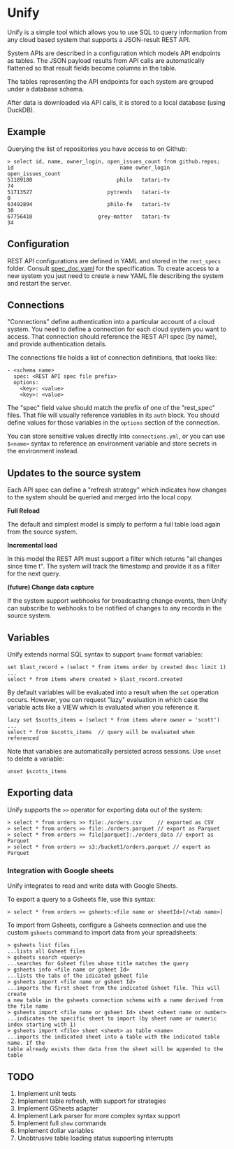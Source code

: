 # Unify

Unify is a simple tool which allows you to use SQL to query information from any
cloud based system that supports a JSON-result REST API. 

System APIs are described in a configuration which models API endpoints as tables.
The JSON payload results from API calls are automatically flattened so that
result fields become columns in the table.

The tables representing the API endpoints for each system are grouped under a database schema.

After data is downloaded via API calls, it is stored to a local database (using DuckDB).

## Example

Querying the list of repositories you have access to on Github:

    > select id, name, owner_login, open_issues_count from github.repos;
    id                                  name owner_login  open_issues_count
    51189180                           philo   tatari-tv                 74
    51713527                        pytrends   tatari-tv                  0
    63492894                        philo-fe   tatari-tv                 30
    67756418                     grey-matter   tatari-tv                 34

## Configuration

REST API configurations are defined in YAML and stored in the `rest_specs` folder.
Consult [spec_doc.yaml](./rest_specs/spec_doc.yaml) for the specification. To
create access to a new system you just need to create a new YAML file describing
the system and restart the server.

## Connections

"Connections" define authentication into a particular account of a cloud system.
You need to define a connection for each cloud system you want to access. That
connection should reference the REST API spec (by name), and provide authentication
details.

The connections file holds a list of connection definitions, that looks like:

    - <schema name>
      spec: <REST API spec file prefix>
      options:
        <key>: <value>
        <key>: <value>

The "spec" field value should match the prefix of one of the "rest_spec" files. That
file will usually reference variables in its `auth` block. You should define values
for those variables in the `options` section of the connection.

You can store sensitive values directly into `connections.yml`, or you can use
`$<name>` syntax to reference an environment variable and store secrets in the
environment instead.

## Updates to the source system

Each API spec can define a "refresh strategy" which indicates how changes to the
system should be queried and merged into the local copy.

**Full Reload**

The default and simplest model is simply to perform a full table load again from
the source system.

**Incremental load**

In this model the REST API must support a filter which returns "all changes since
time t". The system will track the timestamp and provide it as a filter for the
next query.

**(future) Change data capture**

If the system support webhooks for broadcasting change events, then Unify can subscribe
to webhooks to be notified of changes to any records in the source system.

## Variables

Unify extends normal SQL syntax to support `$name` format variables:

    set $last_record = (select * from items order by created desc limit 1)
    ...
    select * from items where created > $last_record.created

By default variables will be evaluated into a result when the `set` operation occurs.
However, you can request "lazy" evaluation in which case the variable acts like
a VIEW which is evaluated when you reference it.

    lazy set $scotts_items = (select * from items where owner = 'scott')
    ...
    select * from $scotts_items  // query will be evaluated when referenced

Note that variables are automatically persisted across sessions. Use `unset` to
delete a variable:

    unset $scotts_items

## Exporting data

Unify supports the `>>` operator for exporting data out of the system:

    > select * from orders >> file:./orders.csv     // exported as CSV
    > select * from orders >> file:./orders.parquet // export as Parquet
    > select * from orders >> file[parquet]:./orders_data // export as Parquet
    > select * from orders >> s3:/bucket1/orders.parquet // export as Parquet

### Integration with Google sheets

Unify integrates to read and write data with Google Sheets.

To export a query to a Gsheets file, use this syntax:

    > select * from orders >> gsheets:<file name or sheetId>[/<tab name>]


To import from Gsheets, configure a Gsheets connection and use the custom
`gsheets` command to import data from your spreadsheets:

    > gsheets list files
    ...lists all Gsheet files
    > gsheets search <query>
    ...searches for Gsheet files whose title matches the query
    > gsheets info <file name or gsheet Id>
    ...lists the tabs of the idicated gsheet file
    > gsheets import <file name or gsheet Id> 
    ...imports the first sheet from the indicated Gsheet file. This will create
    a new table in the gsheets connection schema with a name derived from the file name
    > gsheets import <file name or gsheet Id> sheet <sheet name or number>
    ...indicates the specific sheet to import (by sheet name or numeric index starting with 1)
    > gsheets import <file> sheet <sheet> as table <name>
    ...imports the indicated sheet into a table with the indicated table name. If the
    table already exists then data from the sheet will be appended to the table

## TODO

1. Implement unit tests
1. Implement table refresh, with support for strategies
1. Implement GSheets adapter
1. Implement Lark parser for more complex syntax support
1. Implement full `show` commands
1. Implement dollar variables
1. Unobtrusive table loading status supporting interrupts



